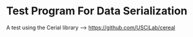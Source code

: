 Test Program For Data Serialization 
======================================================

A test using the Cerial library --> https://github.com/USCiLab/cereal
